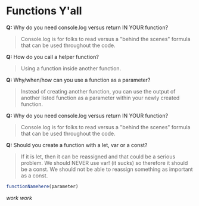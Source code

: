 # Functions Y'all
**Q:** Why do you need console.log versus return IN YOUR function?

> Console.log is for folks to read versus a "behind the scenes" formula that can be used throughout the code.

**Q:** How do you call a helper function?

> Using a function inside another function.

**Q:** Why/when/how can you use a function as a parameter?

> Instead of creating another function, you can use the output of another listed function as a parameter within your newly created function.


**Q:** Why do you need console.log versus return IN YOUR function?

> Console.log is for folks to read versus a "behind the scenes" formula that can be used throughout the code.


**Q:** Should you create a function with a let, var or a const?


> If it is let, then it can be reassigned and that could be a serious problem.  We should NEVER use var! (it sucks) so therefore it should be a const.  We should not be able to reassign something as important as a const.

```javascript
functionNamehere(parameter)
``` 
<!-- Add colors to the functions Rose  --> 


*work*
_work_




